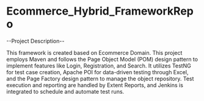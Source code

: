 # Ecommerce_Hybrid_FrameworkRepo

--Project Description--

This framework is created based on Ecommerce Domain.
This project employs Maven and follows the Page Object Model (POM) design pattern to implement features like Login, Registration, and Search. 
It utilizes TestNG for test case creation, Apache POI for data-driven testing through Excel, and the Page Factory design pattern to manage the object repository. 
Test execution and reporting are handled by Extent Reports, and Jenkins is integrated to schedule and automate test runs.
